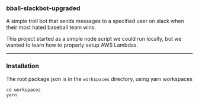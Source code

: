 ### bball-slackbot-upgraded

A simple troll bot that sends messages to a specified user on slack when their most hated baseball team wins.

This project started as a simple node script we could run locally, but we wanted to learn how to properly setup AWS Lambdas.

---

### Installation

The root package.json is in the `workspaces` directory, using yarn workspaces

    cd workspaces
    yarn